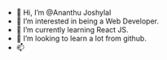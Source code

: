 - 👋 Hi, I’m @Ananthu Joshylal
- 👀 I’m interested in being a Web Developer.
- 🌱 I’m currently learning React JS.
- 💞️ I’m looking to learn a lot from github.
- 📫 

<!---
Zyack0013/Zyack0013 is a ✨ special ✨ repository because its `README.md` (this file) appears on your GitHub profile.
You can click the Preview link to take a look at your changes.
--->
